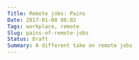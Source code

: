 ```yaml
---
Title: Remote jobs: Pains 
Date: 2017-01-08 08:02
Tags: workplace, remote
Slug: pains-of-remote-jobs
Status: Draft
Summary: A different take on remote jobs
---
```


